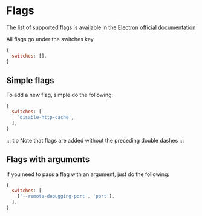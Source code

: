 # Flags

The list of supported flags is available in the [Electron official documentation](https://electronjs.org/docs/api/chrome-command-line-switches#--ignore-connections-limitdomains)

All flags go under the switches key

```js
{
  switches: [],  
}
```

## Simple flags

To add a new flag, simple do the following:

```js
{
  switches: [
    'disable-http-cache',
  ],  
}
```

::: tip
Note that flags are added without the preceding double dashes
:::

## Flags with arguments

If you need to pass a flag with an argument, just do the following:

```js
{
  switches: [
    ['--remote-debugging-port', 'port'],
  ],  
}
```
